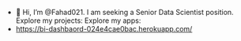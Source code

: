 - 👋 Hi, I’m @Fahad021. I am seeking a Senior Data Scientist position.
Explore my projects:
Explore my apps:
- https://bi-dashbaord-024e4cae0bac.herokuapp.com/


<!---
Fahad021/Fahad021 is a ✨ special ✨ repository because its `README.md` (this file) appears on your GitHub profile.
You can click the Preview link to take a look at your changes.
--->
